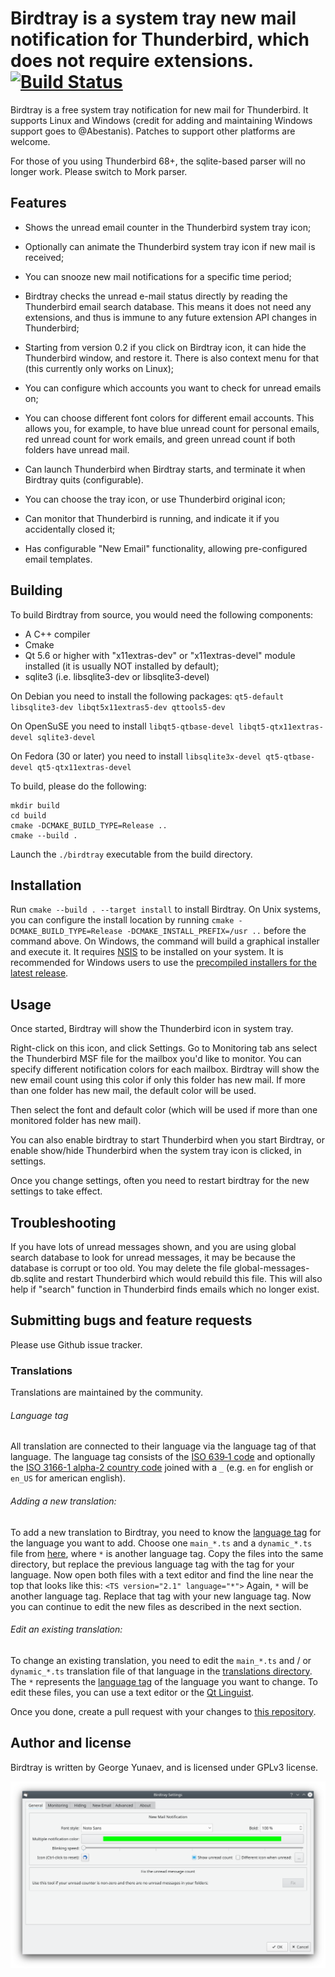 # Birdtray is a system tray new mail notification for Thunderbird, which does not require extensions.[![Build Status](https://travis-ci.org/gyunaev/birdtray.svg?branch=master)](https://travis-ci.org/gyunaev/birdtray)

Birdtray is a free system tray notification for new mail for Thunderbird. It supports Linux and Windows (credit for adding and maintaining Windows support goes to @Abestanis). Patches to support other platforms are welcome.

For those of you using Thunderbird 68+, the sqlite-based parser will no longer work. Please switch to Mork parser.

## Features

- Shows the unread email counter in the Thunderbird system tray icon;

- Optionally can animate the Thunderbird system tray icon if new mail is received;

- You can snooze new mail notifications for a specific time period;

- Birdtray checks the unread e-mail status directly by reading the Thunderbird email search database. This means it does not need any extensions, and thus is immune to any future extension API changes in Thunderbird;

- Starting from version 0.2 if you click on Birdtray icon, it can hide the Thunderbird window, and restore it. There is also context menu for that (this currently only works on Linux);

- You can configure which accounts you want to check for unread emails on;

- You can choose different font colors for different email accounts. This allows you, for example, to have blue unread count for personal emails, red unread count for work emails, and green unread count if both folders have unread mail.

- Can launch Thunderbird when Birdtray starts, and terminate it when Birdtray quits (configurable).

- You can choose the tray icon, or use Thunderbird original icon;

- Can monitor that Thunderbird is running, and indicate it if you accidentally closed it;

- Has configurable "New Email" functionality, allowing pre-configured email templates.


## Building

To build Birdtray from source, you would need the following components:

- A C++ compiler
- Cmake
- Qt 5.6 or higher with "x11extras-dev" or "x11extras-devel"  module installed (it is usually NOT installed by default);
- sqlite3 (i.e. libsqlite3-dev or libsqlite3-devel)

On Debian you need to install the following packages: ``qt5-default libsqlite3-dev libqt5x11extras5-dev qttools5-dev``

On OpenSuSE you need to install ``libqt5-qtbase-devel libqt5-qtx11extras-devel sqlite3-devel``

On Fedora (30 or later) you need to install ``libsqlite3x-devel qt5-qtbase-devel qt5-qtx11extras-devel``

To build, please do the following:

```shell script
mkdir build
cd build
cmake -DCMAKE_BUILD_TYPE=Release ..
cmake --build .
```

Launch the `./birdtray` executable from the build directory.

## Installation

Run `cmake --build . --target install` to install Birdtray.
On Unix systems, you can configure the install location by running
`cmake -DCMAKE_BUILD_TYPE=Release -DCMAKE_INSTALL_PREFIX=/usr ..` before the command above.
On Windows, the command will build a graphical installer and execute it.
It requires [NSIS](https://nsis.sourceforge.io/Main_Page) to be installed on your system.
It is recommended for Windows users to use the
[precompiled installers for the latest release](https://github.com/gyunaev/birdtray/releases/latest).  

## Usage

Once started, Birdtray will show the Thunderbird icon in system tray.

Right-click on this icon, and click Settings. Go to Monitoring tab ans select the Thunderbird MSF file for the mailbox you'd like to monitor. You can specify different notification colors for each mailbox. Birdtray will show the new email count using this color if only this folder has new mail. If more than one folder has new mail, the default color will be used.

Then select the font and default color (which will be used if more than one monitored folder has new mail).

You can also enable birdtray to start Thunderbird when you start Birdtray, or enable show/hide Thunderbird when the system tray icon is clicked, in settings.

Once you change settings, often you need to restart birdtray for the new settings to take effect.

## Troubleshooting

If you have lots of unread messages shown, and you are using global search database to look for unread messages, it may be because the database is corrupt or too old. You may delete the file global-messages-db.sqlite and restart Thunderbird which would rebuild this file. This will also help if "search" function in Thunderbird finds emails which no longer exist.

## Submitting bugs and feature requests

Please use Github issue tracker.

### Translations

Translations are maintained by the community.

###### Language tag

All translation are connected to their language via the language tag of that language.
The language tag consists of the [ISO 639‑1 code](https://en.wikipedia.org/wiki/List_of_ISO_639-1_codes)
and optionally the [ISO 3166-1 alpha-2 country code](https://en.wikipedia.org/wiki/ISO_3166-1_alpha-2#Officially_assigned_code_elements)
joined with a `_` (e.g. `en` for english or `en_US` for american english).

###### Adding a new translation:

To add a new translation to Birdtray, you need to know the [language tag](#language-tag) for the language you want to add.
Choose one `main_*.ts` and a `dynamic_*.ts` file from [here](src/translations), where `*` is another language tag.
Copy the files into the same directory, but replace the previous language tag with the tag for your language.
Now open both files with a text editor and find the line near the top that looks like this: `<TS version="2.1" language="*">`
Again, `*` will be another language tag. Replace that tag with your new language tag.
Now you can continue to edit the new files as described in the next section.

###### Edit an existing translation:

To change an existing translation, you need to edit the `main_*.ts` and / or `dynamic_*.ts` translation file
of that language in the [translations directory](src/translations).
The `*` represents the [language tag](#language-tag) of the language you want to change. To edit these files,
you can use a text editor or the [Qt Linguist](https://doc.qt.io/qt-5/linguist-translators.html).

Once you done, create a pull request with your changes to [this repository](https://github.com/gyunaev/birdtray).

## Author and license

Birdtray is written by George Yunaev, and is licensed under GPLv3 license.

![birdtray-settings](screenshots/birdtray-settings.png)
